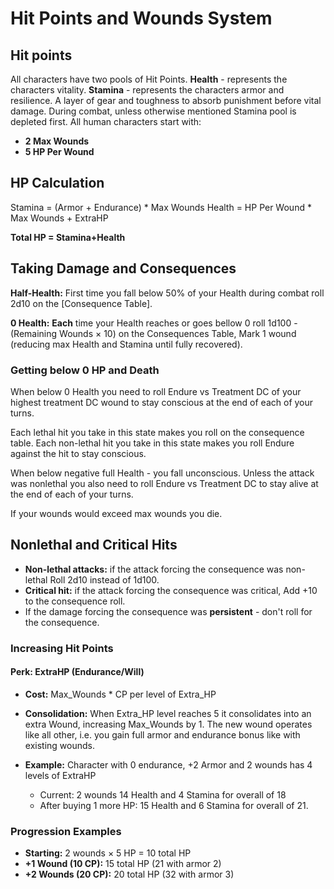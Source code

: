 # Hit Points and Wounds System

## Hit points
All characters have two pools of Hit Points.
**Health** - represents the characters vitality.
**Stamina**  - represents the characters armor and resilience. A layer of gear and toughness to absorb punishment before vital damage. 
During combat, unless otherwise mentioned Stamina pool is depleted first. 
All human characters start with:
- **2 Max Wounds**  
- **5 HP Per Wound**
## HP Calculation
Stamina = (Armor + Endurance) * Max Wounds
Health = HP Per Wound * Max Wounds + ExtraHP

**Total HP = Stamina+Health**
## Taking Damage and Consequences

**Half-Health:** First time you fall below 50% of your Health during combat roll 2d10 on the [Consequence Table].

**0 Health:** **Each** time your Health reaches or goes bellow 0 roll 1d100 - (Remaining Wounds × 10) on the Consequences Table, Mark 1 wound (reducing max Health and Stamina until fully recovered). 
### Getting below 0 HP and Death
When below 0 Health you need to roll Endure vs Treatment DC of your highest treatment DC wound to stay conscious at the end of each of your turns. 

Each lethal hit you take in this state makes you roll on the consequence table.
Each non-lethal hit you take in this state makes you roll Endure against the hit to stay conscious.

When below negative full Health - you fall unconscious. Unless the attack was nonlethal you also need to roll Endure vs Treatment DC to stay alive at the end of each of your turns.

If your wounds would exceed max wounds you die.
## Nonlethal and Critical Hits
- **Non-lethal attacks:** if the attack forcing the consequence was non-lethal Roll 2d10 instead of 1d100. 
- **Critical hit:** if the attack forcing the consequence was critical, Add +10 to the consequence roll.
- If the damage forcing the consequence was **persistent** - don't roll for the consequence.

### Increasing Hit Points

#### Perk: ExtraHP (Endurance/Will)
- **Cost:** Max_Wounds * CP per level of Extra_HP
- **Consolidation:** When Extra_HP level reaches  5 it consolidates into an extra Wound, increasing Max_Wounds by 1.  The new wound operates like all other, i.e.  you gain full armor and endurance bonus like with existing wounds. 

- **Example:** Character with 0 endurance, +2 Armor and 2 wounds has 4 levels of ExtraHP
  - Current: 2 wounds 14 Health and 4 Stamina for overall of 18  
  - After buying 1 more HP: 15 Health and 6 Stamina for overall of 21.

### Progression Examples
- **Starting:** 2 wounds × 5 HP = 10 total HP
- **+1 Wound (10 CP):** 15 total HP (21 with armor 2)
- **+2 Wounds (20 CP):** 20 total HP (32 with armor 3)
